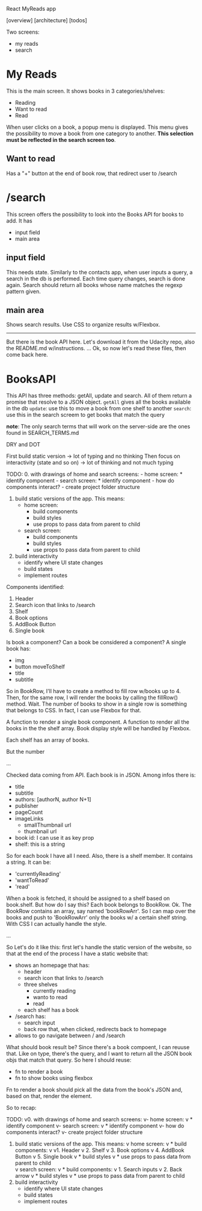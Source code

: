 React MyReads app

[overview]
[architecture]
[todos]

Two screens:
- my reads
- search

# My Reads
This is the main screen. It shows books in 3 categories/shelves:
- Reading
- Want to read
- Read

When user clicks on a book, a popup menu is displayed. This menu gives the possibility to move a book from one category to another. **This selection must be reflected in the search screen too**.

## Want to read
Has a "+" button at the end of book row, that redirect user to /search

# /search
This screen offers the possibility to look into the Books API for books to add.
It has 
* input field
* main area

## input field
This needs state. Similarly to the contacts app, when user inputs a query, a search in the db is performed. Each time query changes, search is done again. Search should return all books whose name matches the regexp pattern given. 

## main area
Shows search results. Use CSS to organize results w/Flexbox.

***

But there is the book API here. Let's download it from the Udacity repo, also the README.md w/instructions. 
...
Ok, so now let's read these files, then come back here.

# BooksAPI
This API has three methods: getAll, update and search. All of them return a promise that resolve to a JSON object. 
`getAll` gives all the books available in the db
`update`: use this to move a book from one shelf to another
`search`: use this in the search screem to get books that match the query

**note**: The only search terms that will work on the server-side are the ones found in SEARCH_TERMS.md

DRY and DOT

First build static version -> lot of typing and no thinking
Then focus on interactivity (state and so on) -> lot of thinking and not much typing

TODO:
0. with drawings of home and search screens:
	- home screen:
		* identify component
	- search screen:
		* identify component
	- how do components interact?
	- create project folder structure
1. build static versions of the app. This means:
	- home screen:
		* build components
		* build styles
		* use props to pass data from parent to child	
	- search screen:
		* build components
		* build styles
		* use props to pass data from parent to child
2. build interactivity
	- identify where UI state changes
	- build states
	- implement routes


Components identified:
1. Header
2. Search icon that links to /search
3. Shelf
4. Book options
5. AddBook Button
6. Single book

Is book a component? Can a book be considered a component? 
A single book has:
- img
- button moveToShelf 
- title
- subtitle

So in BookRow, I'll have to create a method to fill row w/books up to 4. Then, for the same row, I will render the books by calling the fillRow() method.
Wait. The number of books to show in a single row is something that belongs to CSS. In fact, I can use Flexbox for that.

A function to render a single book component. 
A function to render all the books in the the shelf array. Book display style will be handled by Flexbox.

Each shelf has an array of books.

But the number 

...

Checked data coming from API. Each book is in JSON. Among infos there is:
* title
* subtitle
* authors: [authorN, author N+1]
* publisher
* pageCount
* imageLinks
	* smallThumbnail url
	* thumbnail url
* book id: I can use it as key prop
* shelf: this is a string 

So for each book I have all I need. Also, there is a shelf member. It contains a string. It can be:
* 'currentlyReading'
* 'wantToRead'
* 'read'

When a book is fetched, it should be assigned to a shelf based on book.shelf. But how do I say this? Each book belongs to BookRow. Ok. The BookRow contains an array, say named 'bookRowArr'.
So I can map over the books and push to 'BookRowArr' only the books w/ a certain shelf string. With CSS I can actually  handle the style.

...

So Let's do it like this: first let's handle the static version of the website, so that at the end of the process I have a static website that:
- shows an homepage that has:
	* header
	* search icon that links to /search
	* three shelves
		* currently reading
		* wanto to read
		* read
	* each shelf has a book
- /search has:
	* search input
	* back row that, when clicked, redirects back to homepage
- allows to go navigate between / and /search



What should book result be? Since there's a book compoent, I can reuuse that. Like on type, there's the query, and I want to return all the JSON book objs that match that query. So here I should reuse:
- fn to render a book
- fn to show books using flexbox

Fn to render a book should pick all the data from the book's JSON and, based on that, render the element.


So to recap:

TODO:
v0. with drawings of home and search screens:
	v- home screen:
	v	* identify component
	v- search screen:
	v	* identify component
	v- how do components interact?
	v- create project folder structure
1. build static versions of the app. This means:
	v home screen:
	v	* build components:
	v		v1. Header
	v		2. Shelf
	v		3. Book options
	v		4. AddBook Button
	v		5. Single book
	v	* build styles
	v	* use props to pass data from parent to child	
	v search screen:
	v	* build components:
	v		1. Search inputs
	v		2. Back arrow
	v	* build styles
	v	* use props to pass data from parent to child
2. build interactivity
	- identify where UI state changes
	- build states
	- implement routes